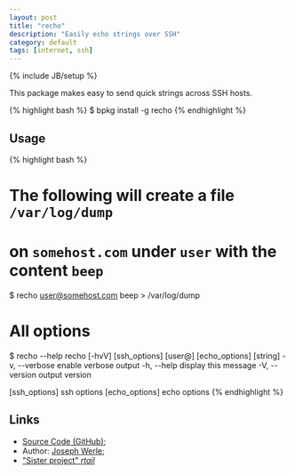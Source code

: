 ```yaml
---
layout: post
title: "recho"
description: "Easily echo strings over SSH"
category: default
tags: [internet, ssh]
---
```

{% include JB/setup %}

This package makes easy to send quick strings across SSH hosts.

{% highlight bash %}
$ bpkg install -g recho
{% endhighlight %}

## Usage

{% highlight bash %}
# The following will create a file `/var/log/dump`
# on `somehost.com` under `user` with the content `beep`
$ recho user@somehost.com beep > /var/log/dump

# All options
$ recho --help
recho [-hvV] [ssh_options] [user@] [echo_options] [string]
-v, --verbose   enable verbose output
-h, --help      display this message
-V, --version   output version

[ssh_options]   ssh options
[echo_options]  echo options
{% endhighlight %}

## Links

* [Source Code (GitHub)](https://github.com/bpkg/recho);
* Author: [Joseph Werle](https://github.com/jwerle);
* ["Sister project" *rtail*](http://bpkg.io/pkg/recho)


